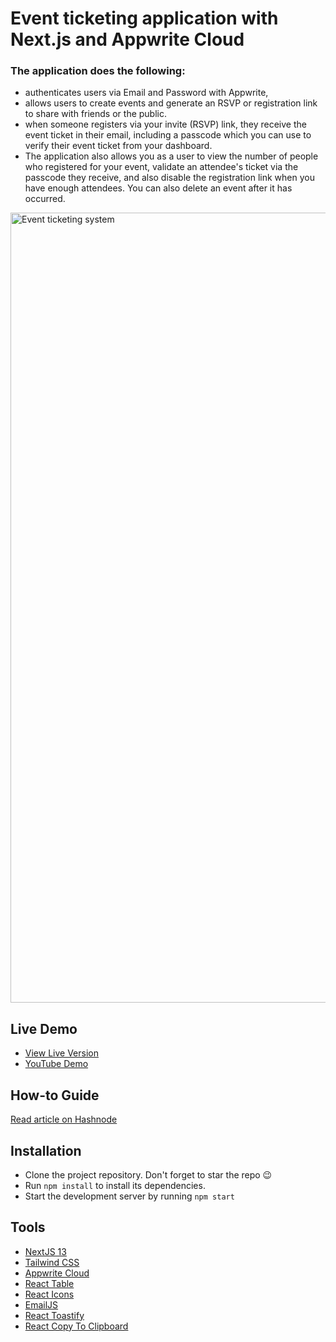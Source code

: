 # Event ticketing application with Next.js and Appwrite Cloud
### The application does the following: 
- authenticates users via Email and Password with Appwrite,
- allows users to create events and generate an RSVP or registration link to share with friends or the public.
- when someone registers via your invite (RSVP) link, they receive the event ticket in their email, including a passcode which you can use to verify their event ticket from your dashboard.
- The application also allows you as a user to view the number of people who registered for your event, validate an attendee's ticket via the passcode they receive, and also disable the registration link when you have enough attendees. You can also delete an event after it has occurred.

<img width="1264" alt="Event ticketing system" src="https://github.com/dha-stix/eventtiz/assets/67129211/c7282244-6b1c-49e0-918e-1bfc1097a26c">

## Live Demo
- [View Live Version](https://eventtiz-appwrite.vercel.app)
- [YouTube Demo](https://www.youtube.com/watch?v=xyjK1NVfPxI)


## How-to Guide
[Read article on Hashnode](https://beginnerfriendly.hashnode.dev/eventtiz-appwrite-and-hashnode-hackathon-submission)

## Installation
- Clone the project repository. Don't forget to star the repo 😉
- Run `npm install` to install its dependencies.
- Start the development server by running `npm start`

## Tools
- [NextJS 13](https://nextjs.org/docs)
- [Tailwind CSS](https://tailwindcss.com/)
- [Appwrite Cloud](https://appwrite.io)
- [React Table](https://react-table-v7.tanstack.com)
- [React Icons](https://react-icons.github.io/react-icons)
- [EmailJS](https://www.emailjs.com)
- [React Toastify](https://fkhadra.github.io/react-toastify/introduction)
- [React Copy To Clipboard](https://github.com/nkbt/react-copy-to-clipboard)
